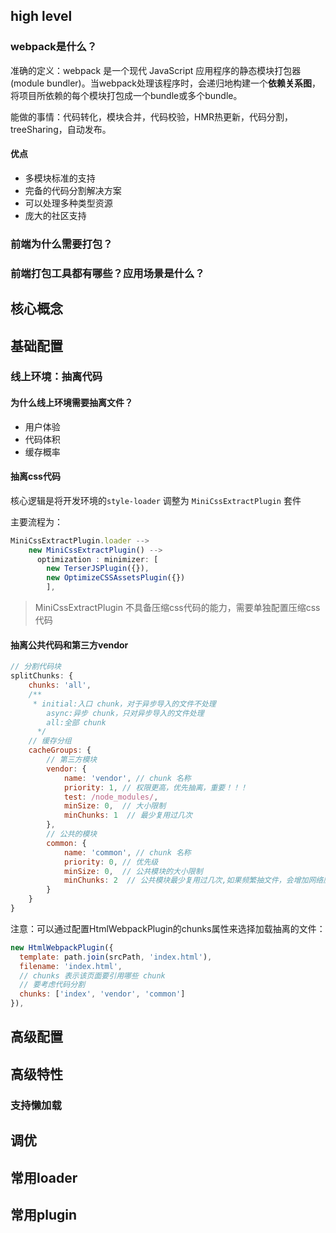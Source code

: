 ## high level

### webpack是什么？

准确的定义：webpack 是一个现代 JavaScript 应用程序的静态模块打包器(module bundler)。当webpack处理该程序时，会递归地构建一个**依赖关系图**，将项目所依赖的每个模块打包成一个bundle或多个bundle。

能做的事情：代码转化，模块合并，代码校验，HMR热更新，代码分割，treeSharing，自动发布。

#### 优点

- 多模块标准的支持
- 完备的代码分割解决方案
- 可以处理多种类型资源
- 庞大的社区支持

### 前端为什么需要打包？

### 前端打包工具都有哪些？应用场景是什么？

## 核心概念

## 基础配置

### 线上环境：抽离代码


#### 为什么线上环境需要抽离文件？

- 用户体验
- 代码体积
- 缓存概率

#### 抽离css代码

核心逻辑是将开发环境的`style-loader` 调整为 `MiniCssExtractPlugin` 套件

主要流程为： 

```js
MiniCssExtractPlugin.loader --> 
    new MiniCssExtractPlugin() --> 
      optimization : minimizer: [
        new TerserJSPlugin({}),
        new OptimizeCSSAssetsPlugin({})
        ],
```

> MiniCssExtractPlugin 不具备压缩css代码的能力，需要单独配置压缩css代码

#### 抽离公共代码和第三方vendor

```js
// 分割代码块
splitChunks: {
    chunks: 'all',
    /**
     * initial:入口 chunk，对于异步导入的文件不处理
        async:异步 chunk，只对异步导入的文件处理
        all:全部 chunk
      */
    // 缓存分组
    cacheGroups: {
        // 第三方模块
        vendor: {
            name: 'vendor', // chunk 名称
            priority: 1, // 权限更高，优先抽离，重要！！！
            test: /node_modules/,
            minSize: 0,  // 大小限制
            minChunks: 1  // 最少复用过几次
        },
        // 公共的模块
        common: {
            name: 'common', // chunk 名称
            priority: 0, // 优先级
            minSize: 0,  // 公共模块的大小限制
            minChunks: 2  // 公共模块最少复用过几次,如果频繁抽文件，会增加网络压力
        }
    }
}
```

注意：可以通过配置HtmlWebpackPlugin的chunks属性来选择加载抽离的文件：

```js
new HtmlWebpackPlugin({
  template: path.join(srcPath, 'index.html'),
  filename: 'index.html',
  // chunks 表示该页面要引用哪些 chunk
  // 要考虑代码分割
  chunks: ['index', 'vendor', 'common']  
}),
```

## 高级配置

## 高级特性

### 支持懒加载

## 调优

## 常用loader

## 常用plugin


